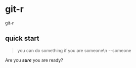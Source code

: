 # git-r
git-r

## quick start
> you can do something if you are someone\n --someone

Are you ***sure*** you are ready?

